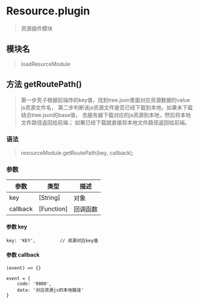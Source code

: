 
# Resource.plugin

> 资源插件模块

## 模块名

> loadResurceModule

## 方法 getRoutePath()

> 第一步壳子根据前端传的key值，找到tree.json里面对应资源数据的value js资源文件名，
> 第二步判断该js资源文件是否已经下载到本地，如果未下载结合tree.json的base值，
> 去服务器下载对应的js资源到本地，然后将本地文件路径返回给前端；
> 如果已经下载就直接将本地文件路径返回给前端。

### 语法

> resourceModule.getRoutePath(key, callback);

### 参数

参数|类型|描述
-------     | -------   |--------
key         |[String]   | 对象
callback    |[Function] | 回调函数

#### 参数 key

```
key: 'KEY',         // 资源对应key值
```

#### 参数 callback

```
(event) => {}

event = {
    code: '0000',
    data: '对应资源js的本地路径'
}
```


